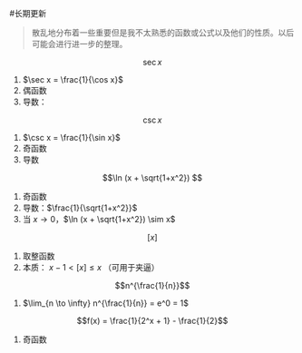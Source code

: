 #长期更新 

> 散乱地分布着一些重要但是我不太熟悉的函数或公式以及他们的性质。以后可能会进行进一步的整理。

$$\sec x$$
1. $\sec x = \frac{1}{\cos x}$
2. 偶函数
3. 导数：

$$\csc x$$
1. $\csc x = \frac{1}{\sin x}$
2. 奇函数
3. 导数

$$\ln (x + \sqrt{1+x^2}) $$
1. 奇函数
2. 导数：$\frac{1}{\sqrt{1+x^2}}$
3. 当 $x \to 0$，$\ln (x + \sqrt{1+x^2}) \sim x$

$$[x]$$
1. 取整函数
2. 本质： $x-1 < [x] \le x$ （可用于夹逼）

$$n^{\frac{1}{n}}$$
1. $\lim_{n \to \infty} n^{\frac{1}{n}} = e^0 = 1$

$$f(x) = \frac{1}{2^x + 1} - \frac{1}{2}$$
1. 奇函数

